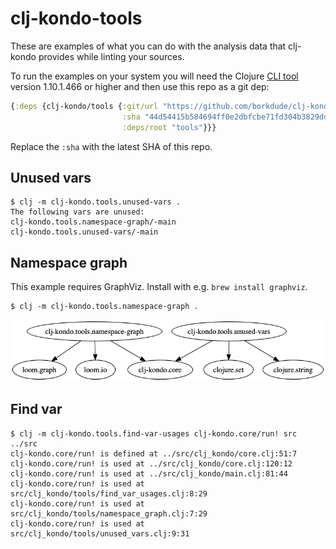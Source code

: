 # clj-kondo-tools

These are examples of what you can do with the analysis data that clj-kondo
provides while linting your sources.

To run the examples on your system you will need the Clojure [CLI
tool](https://clojure.org/guides/getting_started) version 1.10.1.466 or higher
and then use this repo as a git dep:

``` clojure
{:deps {clj-kondo/tools {:git/url "https://github.com/borkdude/clj-kondo"
                         :sha "44d54415b584694ff0e2dbfcbe71fd304b3829dd"
                         :deps/root "tools"}}}
```

Replace the `:sha` with the latest SHA of this repo.

## Unused vars

``` shellsession
$ clj -m clj-kondo.tools.unused-vars .
The following vars are unused:
clj-kondo.tools.namespace-graph/-main
clj-kondo.tools.unused-vars/-main
```

## Namespace graph

This example requires GraphViz. Install with e.g. `brew install graphviz`.

``` shellsession
$ clj -m clj-kondo.tools.namespace-graph .
```

<img src="assets/namespace-graph.png">

## Find var

``` shellsession
$ clj -m clj-kondo.tools.find-var-usages clj-kondo.core/run! src ../src
clj-kondo.core/run! is defined at ../src/clj_kondo/core.clj:51:7
clj-kondo.core/run! is used at ../src/clj_kondo/core.clj:120:12
clj-kondo.core/run! is used at ../src/clj_kondo/main.clj:81:44
clj-kondo.core/run! is used at src/clj_kondo/tools/find_var_usages.clj:8:29
clj-kondo.core/run! is used at src/clj_kondo/tools/namespace_graph.clj:7:29
clj-kondo.core/run! is used at src/clj_kondo/tools/unused_vars.clj:9:31
```
